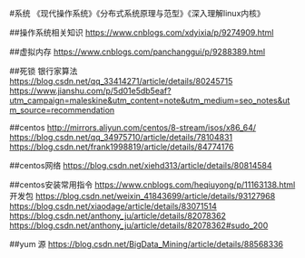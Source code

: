 #系统
《现代操作系统》《分布式系统原理与范型》《深入理解linux内核》

##操作系统相关知识
https://www.cnblogs.com/xdyixia/p/9274909.html

##虚拟内存
https://www.cnblogs.com/panchanggui/p/9288389.html

##死锁
银行家算法
https://blog.csdn.net/qq_33414271/article/details/80245715
https://www.jianshu.com/p/5d01e5db5eaf?utm_campaign=maleskine&utm_content=note&utm_medium=seo_notes&utm_source=recommendation

##centos
http://mirrors.aliyun.com/centos/8-stream/isos/x86_64/
https://blog.csdn.net/qq_34975710/article/details/78104831
https://blog.csdn.net/frank1998819/article/details/84774176

##centos网络
https://blog.csdn.net/xiehd313/article/details/80814584

##centos安装常用指令
https://www.cnblogs.com/heqiuyong/p/11163138.html  开发包
https://blog.csdn.net/weixin_41843699/article/details/93127968
https://blog.csdn.net/xiaodage/article/details/83071514
https://blog.csdn.net/anthony_ju/article/details/82078362
https://blog.csdn.net/anthony_ju/article/details/82078362#sudo_200

##yum 源
https://blog.csdn.net/BigData_Mining/article/details/88568336

